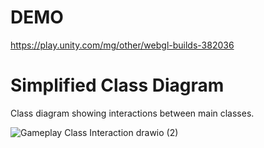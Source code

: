 # DEMO
https://play.unity.com/mg/other/webgl-builds-382036
# Simplified Class Diagram
Class diagram showing interactions between main classes.

![Gameplay Class Interaction drawio (2)](https://github.com/snoop24/bombergame/assets/6621062/170dcc44-4cf0-4394-abb4-7a01866ce253)
